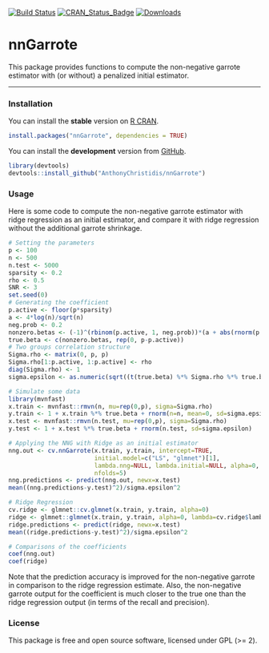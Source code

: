 
[![Build Status](https://app.travis-ci.com/AnthonyChristidis/nnGarrote.svg?branch=master)](https://app.travis-ci.com/AnthonyChristidis/nnGarrote) [![CRAN\_Status\_Badge](https://www.r-pkg.org/badges/version/nnGarrote)](https://cran.r-project.org/package=nnGarrote) [![Downloads](https://cranlogs.r-pkg.org/badges/nnGarrote)](https://cran.r-project.org/package=nnGarrote)

nnGarrote
=====

This package provides functions to compute the non-negative garrote estimator with (or without) a penalized initial estimator.

------------------------------------------------------------------------

### Installation

You can install the **stable** version on [R CRAN](https://cran.r-project.org/package=nnGarrote).

``` r
install.packages("nnGarrote", dependencies = TRUE)
```

You can install the **development** version from [GitHub](https://github.com/AnthonyChristidis/nnGarrote).

``` r
library(devtools)
devtools::install_github("AnthonyChristidis/nnGarrote")
```

### Usage

Here is some code to compute the non-negative garrote estimator with ridge regression as an initial estimator, and compare it with ridge regression without the additional garrote shrinkage.

``` r
# Setting the parameters
p <- 100
n <- 500
n.test <- 5000
sparsity <- 0.2
rho <- 0.5
SNR <- 3
set.seed(0)
# Generating the coefficient
p.active <- floor(p*sparsity)
a <- 4*log(n)/sqrt(n)
neg.prob <- 0.2
nonzero.betas <- (-1)^(rbinom(p.active, 1, neg.prob))*(a + abs(rnorm(p.active)))
true.beta <- c(nonzero.betas, rep(0, p-p.active))
# Two groups correlation structure
Sigma.rho <- matrix(0, p, p)
Sigma.rho[1:p.active, 1:p.active] <- rho
diag(Sigma.rho) <- 1
sigma.epsilon <- as.numeric(sqrt((t(true.beta) %*% Sigma.rho %*% true.beta)/SNR))

# Simulate some data
library(mvnfast)
x.train <- mvnfast::rmvn(n, mu=rep(0,p), sigma=Sigma.rho)
y.train <- 1 + x.train %*% true.beta + rnorm(n=n, mean=0, sd=sigma.epsilon)
x.test <- mvnfast::rmvn(n.test, mu=rep(0,p), sigma=Sigma.rho)
y.test <- 1 + x.test %*% true.beta + rnorm(n.test, sd=sigma.epsilon)

# Applying the NNG with Ridge as an initial estimator
nng.out <- cv.nnGarrote(x.train, y.train, intercept=TRUE,
                        initial.model=c("LS", "glmnet")[1],
                        lambda.nng=NULL, lambda.initial=NULL, alpha=0,
                        nfolds=5)
nng.predictions <- predict(nng.out, newx=x.test)
mean((nng.predictions-y.test)^2)/sigma.epsilon^2

# Ridge Regression
cv.ridge <- glmnet::cv.glmnet(x.train, y.train, alpha=0)
ridge <- glmnet::glmnet(x.train, y.train, alpha=0, lambda=cv.ridge$lambda.min)
ridge.predictions <- predict(ridge, newx=x.test)
mean((ridge.predictions-y.test)^2)/sigma.epsilon^2

# Comparisons of the coefficients
coef(nng.out)
coef(ridge)
```

Note that the prediction accuracy is improved for the non-negative garrote in comparison to the ridge regression estimate. Also, the non-negative garrote output for the coefficient is much closer to the true one than the ridge regression output (in terms of the recall and precision).

### License

This package is free and open source software, licensed under GPL (&gt;= 2).
